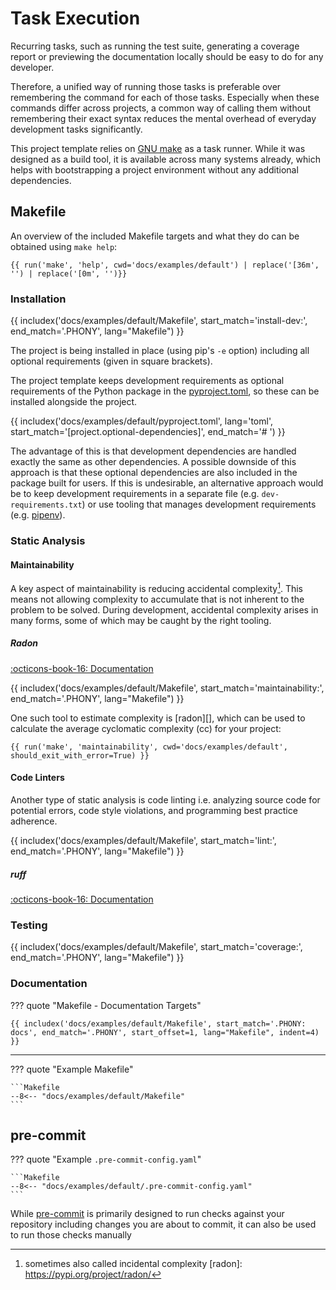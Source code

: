 # Task Execution

Recurring tasks, such as running the test suite, generating a coverage report or previewing the documentation locally should be easy to do for any developer.

Therefore, a unified way of running those tasks is preferable over remembering the command for each of those tasks. Especially when these commands  differ across projects, a common way of calling them without remembering their exact syntax reduces the mental overhead of everyday development tasks significantly.

This project template relies on [GNU make][make intro] as a task runner. While it was designed as a build tool, it is available across many systems already, which helps with bootstrapping a project environment without any additional dependencies.

[make intro]: https://www.gnu.org/software/make/manual/make.html#Introduction

## Makefile

An overview of the included Makefile targets and what they do can be obtained using `make help`:

```console
{{ run('make', 'help', cwd='docs/examples/default') | replace('[36m', '') | replace('[0m', '')}}
```

### Installation

{{ includex('docs/examples/default/Makefile', start_match='install-dev:', end_match='.PHONY', lang="Makefile") }}

The project is being installed in place (using pip's `-e` option) including all optional requirements (given in square brackets).

The project template keeps development requirements as optional requirements of the Python package in the [pyproject.toml][], so these can be installed alongside the project.

{{ includex('docs/examples/default/pyproject.toml', lang='toml', start_match='[project.optional-dependencies]', end_match='# ') }}

The advantage of this is that development dependencies are handled exactly the same as other dependencies. A possible downside of this approach is that these optional dependencies are also included in the package built for users. If this is undesirable, an alternative approach would be to keep development requirements in a separate file (e.g. `dev-requirements.txt`) or use tooling that manages development requirements (e.g. [pipenv][]).

[pipenv]: https://pipenv.pypa.io/
[pyproject.toml]: {{URL_EXAMPLE_FILE}}/pyproject.toml

### Static Analysis

#### Maintainability

A key aspect of maintainability is reducing accidental complexity[^1]. This means not allowing complexity to accumulate that is not inherent to the problem to be solved. During development, accidental complexity arises in many forms, some of which may be caught by the right tooling.

##### Radon

[:octicons-book-16: Documentation][radon-docs]

[radon-docs]: https://beta.ruff.rs/docs/https://radon.readthedocs.io/

{{ includex('docs/examples/default/Makefile', start_match='maintainability:', end_match='.PHONY', lang="Makefile") }}

One such tool to estimate complexity is [radon][], which can be used to calculate the average cyclomatic complexity (cc) for your project:

```console
{{ run('make', 'maintainability', cwd='docs/examples/default', should_exit_with_error=True) }}
```

[^1]: sometimes also called incidental complexity
[radon]: https://pypi.org/project/radon/

#### Code Linters

Another type of static analysis is code linting i.e. analyzing source code for potential errors, code style violations, and programming best practice adherence.

{{ includex('docs/examples/default/Makefile', start_match='lint:', end_match='.PHONY', lang="Makefile") }}

##### ruff

[:octicons-book-16: Documentation][ruff-docs]

[ruff-docs]: https://beta.ruff.rs/docs/

### Testing

{{ includex('docs/examples/default/Makefile', start_match='coverage:', end_match='.PHONY', lang="Makefile") }}

### Documentation

??? quote "Makefile - Documentation Targets"

    {{ includex('docs/examples/default/Makefile', start_match='.PHONY: docs', end_match='.PHONY', start_offset=1, lang="Makefile", indent=4) }}

---

??? quote "Example Makefile"

    ```Makefile
    --8<-- "docs/examples/default/Makefile"
    ```

## pre-commit

??? quote "Example `.pre-commit-config.yaml`"

    ```Makefile
    --8<-- "docs/examples/default/.pre-commit-config.yaml"
    ```

While [pre-commit][] is primarily designed to run checks against your repository including changes you are about to commit, it can also be used to run those checks manually

<!-- TODO: Add pre-commit hooks -->

[pre-commit]: https://pre-commit.com/
